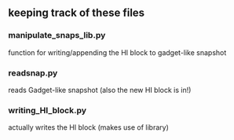 ## keeping track of these files



### manipulate_snaps_lib.py
function for writing/appending the HI block to 
gadget-like snapshot


### readsnap.py
reads Gadget-like snapshot (also the new HI block is in!)


### writing_HI_block.py
actually writes the HI block (makes use of library)
